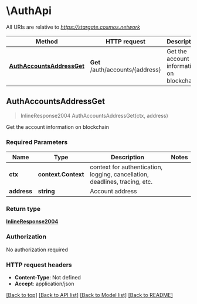 # \AuthApi

All URIs are relative to *https://stargate.cosmos.network*

Method | HTTP request | Description
------------- | ------------- | -------------
[**AuthAccountsAddressGet**](AuthApi.md#AuthAccountsAddressGet) | **Get** /auth/accounts/{address} | Get the account information on blockchain



## AuthAccountsAddressGet

> InlineResponse2004 AuthAccountsAddressGet(ctx, address)

Get the account information on blockchain

### Required Parameters


Name | Type | Description  | Notes
------------- | ------------- | ------------- | -------------
**ctx** | **context.Context** | context for authentication, logging, cancellation, deadlines, tracing, etc.
**address** | **string**| Account address | 

### Return type

[**InlineResponse2004**](inline_response_200_4.md)

### Authorization

No authorization required

### HTTP request headers

- **Content-Type**: Not defined
- **Accept**: application/json

[[Back to top]](#) [[Back to API list]](../README.md#documentation-for-api-endpoints)
[[Back to Model list]](../README.md#documentation-for-models)
[[Back to README]](../README.md)

